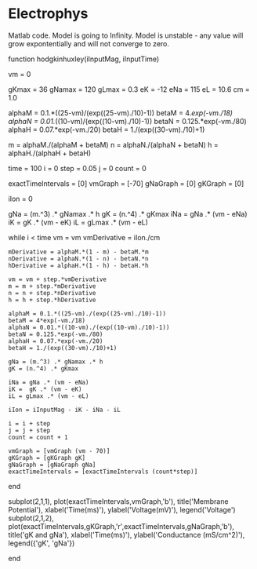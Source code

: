 Electrophys
===========

Matlab code. Model is going to Infinity. Model is unstable - any value will grow expontentially and will not converge to zero.

function hodgkinhuxley(iInputMag, iInputTime)

vm = 0

gKmax = 36
gNamax = 120
gLmax = 0.3
eK = -12
eNa = 115
eL = 10.6
cm = 1.0

alphaM = 0.1.*((25-vm)/(exp((25-vm)./10)-1))
betaM = 4.*exp(-vm./18)
alphaN = 0.01.*((10-vm)/(exp((10-vm)./10)-1))
betaN = 0.125.*exp(-vm./80)
alphaH = 0.07.*exp(-vm./20)
betaH = 1./(exp((30-vm)./10)+1)

m = alphaM./(alphaM + betaM)
n = alphaN./(alphaN + betaN)
h = alphaH./(alphaH + betaH)

time = 100
i = 0
step = 0.05
j = 0
count = 0

exactTimeIntervals = [0]
vmGraph = [-70]
gNaGraph = [0]
gKGraph = [0]

iIon = 0

gNa = (m.^3) .* gNamax .* h
gK = (n.^4) .* gKmax
iNa = gNa .* (vm - eNa)
iK =  gK .* (vm - eK)
iL = gLmax .* (vm - eL)

while i < time
    vm = vm
    vmDerivative = iIon./cm
    
    mDerivative = alphaM.*(1 - m) - betaM.*m
    nDerivative = alphaN.*(1 - n) - betaN.*n
    hDerivative = alphaH.*(1 - h) - betaH.*h
    
    vm = vm + step.*vmDerivative
    m = m + step.*mDerivative
    n = n + step.*nDerivative
    h = h + step.*hDerivative
    
    alphaM = 0.1.*((25-vm)./(exp((25-vm)./10)-1))
    betaM = 4*exp(-vm./18)
    alphaN = 0.01.*((10-vm)./(exp((10-vm)./10)-1))
    betaN = 0.125.*exp(-vm./80)
    alphaH = 0.07.*exp(-vm./20)
    betaH = 1./(exp((30-vm)./10)+1)

    gNa = (m.^3) .* gNamax .* h
    gK = (n.^4) .* gKmax
    
    iNa = gNa .* (vm - eNa)
    iK =  gK .* (vm - eK)
    iL = gLmax .* (vm - eL)
        
    iIon = iInputMag - iK - iNa - iL

    i = i + step
    j = j + step
    count = count + 1
    
    vmGraph = [vmGraph (vm - 70)]
    gKGraph = [gKGraph gK]
    gNaGraph = [gNaGraph gNa]
    exactTimeIntervals = [exactTimeIntervals (count*step)]
    

end

subplot(2,1,1), plot(exactTimeIntervals,vmGraph,'b'), title('Membrane Potential'), xlabel('Time(ms)'), ylabel('Voltage(mV)'), legend('Voltage')
subplot(2,1,2), plot(exactTimeIntervals,gKGraph,'r',exactTimeIntervals,gNaGraph,'b'), title('gK and gNa'), xlabel('Time(ms)'), ylabel('Conductance (mS/cm^2)'), legend({'gK', 'gNa'})

end




